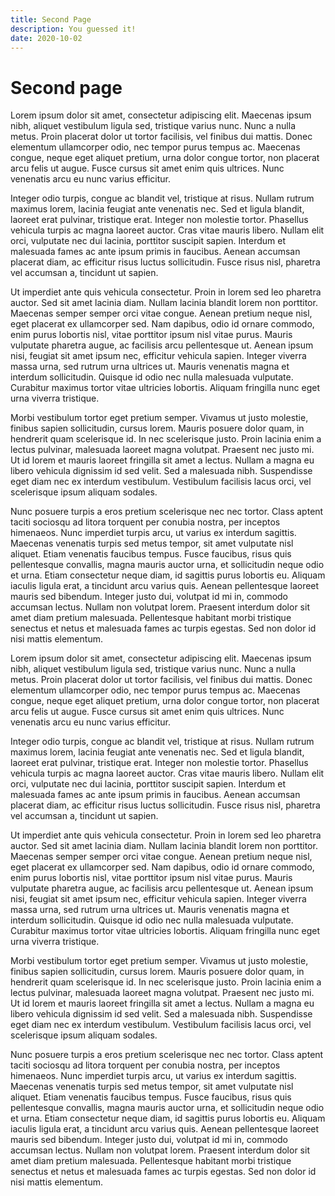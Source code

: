 ```yaml
---
title: Second Page
description: You guessed it!
date: 2020-10-02
---
```


# Second page

Lorem ipsum dolor sit amet, consectetur adipiscing elit. Maecenas ipsum nibh, aliquet vestibulum ligula sed, tristique varius nunc. Nunc a nulla metus. Proin placerat dolor ut tortor facilisis, vel finibus dui mattis. Donec elementum ullamcorper odio, nec tempor purus tempus ac. Maecenas congue, neque eget aliquet pretium, urna dolor congue tortor, non placerat arcu felis ut augue. Fusce cursus sit amet enim quis ultrices. Nunc venenatis arcu eu nunc varius efficitur.

Integer odio turpis, congue ac blandit vel, tristique at risus. Nullam rutrum maximus lorem, lacinia feugiat ante venenatis nec. Sed et ligula blandit, laoreet erat pulvinar, tristique erat. Integer non molestie tortor. Phasellus vehicula turpis ac magna laoreet auctor. Cras vitae mauris libero. Nullam elit orci, vulputate nec dui lacinia, porttitor suscipit sapien. Interdum et malesuada fames ac ante ipsum primis in faucibus. Aenean accumsan placerat diam, ac efficitur risus luctus sollicitudin. Fusce risus nisl, pharetra vel accumsan a, tincidunt ut sapien.

Ut imperdiet ante quis vehicula consectetur. Proin in lorem sed leo pharetra auctor. Sed sit amet lacinia diam. Nullam lacinia blandit lorem non porttitor. Maecenas semper semper orci vitae congue. Aenean pretium neque nisl, eget placerat ex ullamcorper sed. Nam dapibus, odio id ornare commodo, enim purus lobortis nisl, vitae porttitor ipsum nisl vitae purus. Mauris vulputate pharetra augue, ac facilisis arcu pellentesque ut. Aenean ipsum nisi, feugiat sit amet ipsum nec, efficitur vehicula sapien. Integer viverra massa urna, sed rutrum urna ultrices ut. Mauris venenatis magna et interdum sollicitudin. Quisque id odio nec nulla malesuada vulputate. Curabitur maximus tortor vitae ultricies lobortis. Aliquam fringilla nunc eget urna viverra tristique.

Morbi vestibulum tortor eget pretium semper. Vivamus ut justo molestie, finibus sapien sollicitudin, cursus lorem. Mauris posuere dolor quam, in hendrerit quam scelerisque id. In nec scelerisque justo. Proin lacinia enim a lectus pulvinar, malesuada laoreet magna volutpat. Praesent nec justo mi. Ut id lorem et mauris laoreet fringilla sit amet a lectus. Nullam a magna eu libero vehicula dignissim id sed velit. Sed a malesuada nibh. Suspendisse eget diam nec ex interdum vestibulum. Vestibulum facilisis lacus orci, vel scelerisque ipsum aliquam sodales.

Nunc posuere turpis a eros pretium scelerisque nec nec tortor. Class aptent taciti sociosqu ad litora torquent per conubia nostra, per inceptos himenaeos. Nunc imperdiet turpis arcu, ut varius ex interdum sagittis. Maecenas venenatis turpis sed metus tempor, sit amet vulputate nisl aliquet. Etiam venenatis faucibus tempus. Fusce faucibus, risus quis pellentesque convallis, magna mauris auctor urna, et sollicitudin neque odio et urna. Etiam consectetur neque diam, id sagittis purus lobortis eu. Aliquam iaculis ligula erat, a tincidunt arcu varius quis. Aenean pellentesque laoreet mauris sed bibendum. Integer justo dui, volutpat id mi in, commodo accumsan lectus. Nullam non volutpat lorem. Praesent interdum dolor sit amet diam pretium malesuada. Pellentesque habitant morbi tristique senectus et netus et malesuada fames ac turpis egestas. Sed non dolor id nisi mattis elementum.

Lorem ipsum dolor sit amet, consectetur adipiscing elit. Maecenas ipsum nibh, aliquet vestibulum ligula sed, tristique varius nunc. Nunc a nulla metus. Proin placerat dolor ut tortor facilisis, vel finibus dui mattis. Donec elementum ullamcorper odio, nec tempor purus tempus ac. Maecenas congue, neque eget aliquet pretium, urna dolor congue tortor, non placerat arcu felis ut augue. Fusce cursus sit amet enim quis ultrices. Nunc venenatis arcu eu nunc varius efficitur.

Integer odio turpis, congue ac blandit vel, tristique at risus. Nullam rutrum maximus lorem, lacinia feugiat ante venenatis nec. Sed et ligula blandit, laoreet erat pulvinar, tristique erat. Integer non molestie tortor. Phasellus vehicula turpis ac magna laoreet auctor. Cras vitae mauris libero. Nullam elit orci, vulputate nec dui lacinia, porttitor suscipit sapien. Interdum et malesuada fames ac ante ipsum primis in faucibus. Aenean accumsan placerat diam, ac efficitur risus luctus sollicitudin. Fusce risus nisl, pharetra vel accumsan a, tincidunt ut sapien.

Ut imperdiet ante quis vehicula consectetur. Proin in lorem sed leo pharetra auctor. Sed sit amet lacinia diam. Nullam lacinia blandit lorem non porttitor. Maecenas semper semper orci vitae congue. Aenean pretium neque nisl, eget placerat ex ullamcorper sed. Nam dapibus, odio id ornare commodo, enim purus lobortis nisl, vitae porttitor ipsum nisl vitae purus. Mauris vulputate pharetra augue, ac facilisis arcu pellentesque ut. Aenean ipsum nisi, feugiat sit amet ipsum nec, efficitur vehicula sapien. Integer viverra massa urna, sed rutrum urna ultrices ut. Mauris venenatis magna et interdum sollicitudin. Quisque id odio nec nulla malesuada vulputate. Curabitur maximus tortor vitae ultricies lobortis. Aliquam fringilla nunc eget urna viverra tristique.

Morbi vestibulum tortor eget pretium semper. Vivamus ut justo molestie, finibus sapien sollicitudin, cursus lorem. Mauris posuere dolor quam, in hendrerit quam scelerisque id. In nec scelerisque justo. Proin lacinia enim a lectus pulvinar, malesuada laoreet magna volutpat. Praesent nec justo mi. Ut id lorem et mauris laoreet fringilla sit amet a lectus. Nullam a magna eu libero vehicula dignissim id sed velit. Sed a malesuada nibh. Suspendisse eget diam nec ex interdum vestibulum. Vestibulum facilisis lacus orci, vel scelerisque ipsum aliquam sodales.

Nunc posuere turpis a eros pretium scelerisque nec nec tortor. Class aptent taciti sociosqu ad litora torquent per conubia nostra, per inceptos himenaeos. Nunc imperdiet turpis arcu, ut varius ex interdum sagittis. Maecenas venenatis turpis sed metus tempor, sit amet vulputate nisl aliquet. Etiam venenatis faucibus tempus. Fusce faucibus, risus quis pellentesque convallis, magna mauris auctor urna, et sollicitudin neque odio et urna. Etiam consectetur neque diam, id sagittis purus lobortis eu. Aliquam iaculis ligula erat, a tincidunt arcu varius quis. Aenean pellentesque laoreet mauris sed bibendum. Integer justo dui, volutpat id mi in, commodo accumsan lectus. Nullam non volutpat lorem. Praesent interdum dolor sit amet diam pretium malesuada. Pellentesque habitant morbi tristique senectus et netus et malesuada fames ac turpis egestas. Sed non dolor id nisi mattis elementum.